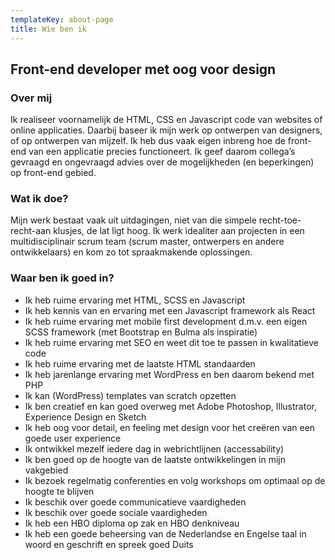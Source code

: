 ```yaml
---
templateKey: about-page
title: Wie ben ik
---
```

## Front-end developer met oog voor design

### Over mij

Ik realiseer voornamelijk de HTML, CSS en Javascript code van websites of online applicaties. Daarbij baseer ik mijn werk op ontwerpen van designers, of op ontwerpen van mijzelf. Ik heb dus vaak eigen inbreng hoe de front-end van een applicatie precies functioneert. Ik geef daarom collega’s gevraagd en ongevraagd advies over de mogelijkheden (en beperkingen) op front-end gebied.

### Wat ik doe?

Mijn werk bestaat vaak uit uitdagingen, niet van die simpele recht-toe-recht-aan klusjes, de lat ligt hoog. Ik werk idealiter aan projecten in een multidisciplinair scrum team (scrum master, ontwerpers en andere ontwikkelaars) en kom zo tot spraakmakende oplossingen.

### Waar ben ik goed in?

* Ik heb ruime ervaring met HTML, SCSS en Javascript
* Ik heb kennis van en ervaring met een Javascript framework als React
* Ik heb ruime ervaring met mobile first development d.m.v. een eigen SCSS framework (met Bootstrap en Bulma als inspiratie)
* Ik heb ruime ervaring met SEO en weet dit toe te passen in kwalitatieve code
* Ik heb ruime ervaring met de laatste HTML standaarden
* Ik heb jarenlange ervaring met WordPress en ben daarom bekend met PHP
* Ik kan (WordPress) templates van scratch opzetten
* Ik ben creatief en kan goed overweg met Adobe Photoshop, Illustrator, Experience Design en Sketch
* Ik heb oog voor detail, en feeling met design voor het creëren van een goede user experience
* Ik ontwikkel mezelf iedere dag in webrichtlijnen (accessability)
* Ik ben goed op de hoogte van de laatste ontwikkelingen in mijn vakgebied
* Ik bezoek regelmatig conferenties en volg workshops om optimaal op de hoogte te blijven
* Ik beschik over goede communicatieve vaardigheden
* Ik beschik over goede sociale vaardigheden
* Ik heb een HBO diploma op zak en HBO denkniveau
* Ik heb een goede beheersing van de Nederlandse en Engelse taal in woord en geschrift en spreek goed Duits
